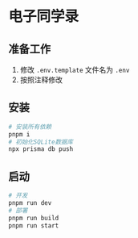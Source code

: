 # 电子同学录

## 准备工作

1. 修改 `.env.template` 文件名为 `.env`
2. 按照注释修改

## 安装

```sh
# 安装所有依赖
pnpm i
# 初始化SQLite数据库
npx prisma db push
```

## 启动

```sh
# 开发
pnpm run dev
# 部署
pnpm run build
pnpm run start
```
